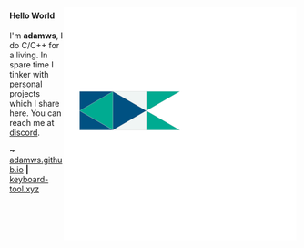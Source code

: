 <a href="https://github.com/adamws"><img align="right" src="image.svg"></a>

#### Hello World

I'm **adamws**, I do C/C++ for a living. In spare time I tinker with personal projects
which I share here. You can reach me at [discord](https://discord.com/users/568121612000296960).
</br>

<div align="left">
<b>~</b> <a href="https://adamws.github.io">adamws.github.io</a> <b>|</b> <a href="https://keyboard-tools.xyz">keyboard-tool.xyz</a>
</div>
